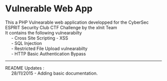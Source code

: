 <h1>Vulnerable Web App</h1>

This a PHP Vulnearable web application developped for the CyberSec ESPRIT Security Club CTF Challenge by the xInit Team <br>
It contains the following vulnearabilty <br>
&nbsp;&nbsp;&nbsp;&nbsp;&nbsp;- Cross Site Scripting - XSS <br>
&nbsp;&nbsp;&nbsp;&nbsp;&nbsp;- SQL Injection <br>
&nbsp;&nbsp;&nbsp;&nbsp;&nbsp;- Restricted File Upload vulnearabilty<br>
&nbsp;&nbsp;&nbsp;&nbsp;&nbsp;- HTTP Basic Authentication Bypass
<hr>
README Updates : <br>
&nbsp;&nbsp;&nbsp;&nbsp;&nbsp;28/11/2015 - Adding basic documentation.

